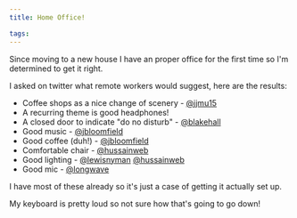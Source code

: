 ```yaml
---
title: Home Office!

tags:
---
```

Since moving to a new house I have an proper office for the first time so I'm determined to get it right.

I asked on twitter what remote workers would suggest, here are the results:

* Coffee shops as a nice change of scenery - [@jjmu15](https://twitter.com/jjmu15)
* A recurring theme is good headphones!
* A closed door to indicate "do no disturb" - [@blakehall](https://twitter.com/blakehall)
* Good music - [@jbloomfield](https://twitter.com/jbloomfield)
* Good coffee (duh!) - [@jbloomfield](https://twitter.com/jbloomfield)
* Comfortable chair - [@hussainweb](https://twitter.com/hussainweb)
* Good lighting - [@lewisnyman](https://twitter.com/lewisnyman) [@hussainweb](https://twitter.com/hussainweb)
* Good mic - [@longwave](https://twitter.com/longwave)

I have most of these already so it's just a case of getting it actually set up.

My keyboard is pretty loud so not sure how that's going to go down!
